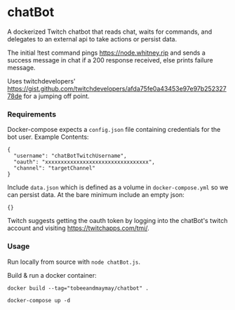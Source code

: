 # chatBot
A dockerized Twitch chatbot that reads chat, waits for commands, and delegates to an external api to take actions or persist data.

The initial !test command pings https://node.whitney.rip and sends a success message in chat if a 200 response received, else prints failure message.

Uses twitchdevelopers' https://gist.github.com/twitchdevelopers/afda75fe0a43453e97e97b25232778de for a jumping off point.

### Requirements
Docker-compose expects a `config.json` file containing credentials for the bot user. Example Contents:
```
{
  "username": "chatBotTwitchUsername",
  "oauth": "xxxxxxxxxxxxxxxxxxxxxxxxxxxxxxxxx",
  "channel": "targetChannel"
}
```

Include `data.json` which is defined as a volume in `docker-compose.yml` so we can persist data. At the bare minimum include an empty json:
```
{}
```

Twitch suggests getting the oauth token by logging into the chatBot's twitch account and visiting https://twitchapps.com/tmi/.

### Usage

Run locally from source with `node chatBot.js`.

Build & run a docker container: 

`docker build --tag="tobeeandmaymay/chatbot" .`

`docker-compose up -d`
